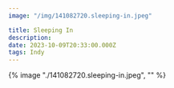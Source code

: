 ```yaml
---
image: "/img/141082720.sleeping-in.jpeg"

title: Sleeping In
description: 
date: 2023-10-09T20:33:00.000Z
tags: Indy
---
```

{% image "./141082720.sleeping-in.jpeg", "" %}